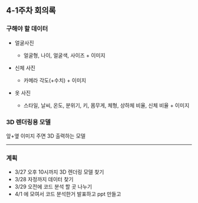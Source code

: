 ## 4-1주차 회의록

### 구해야 할 데이터

-   얼굴사진

    -   얼굴형, 나이, 얼굴색, 사이즈 + 이미지

-   신체 사진

    -   카메라 각도(+수치) + 이미지

-   옷 사진
    -   스타일, 날씨, 온도, 분위기, 키, 몸무게, 체형, 상하체 비율, 신체 비율 + 이미지

### 3D 렌더링용 모델

앞+옆 이미지 주면 3D 출력하는 모델

---

### 계획

-   3/27 오후 10시까지 3D 렌더링 모델 찾기
-   3/28 자정까지 데이터 찾기
-   3/29 오전에 코드 분석 할 곳 나누기
-   4/1 에 모여서 코드 분석한거 발표하고 ppt 만들고
